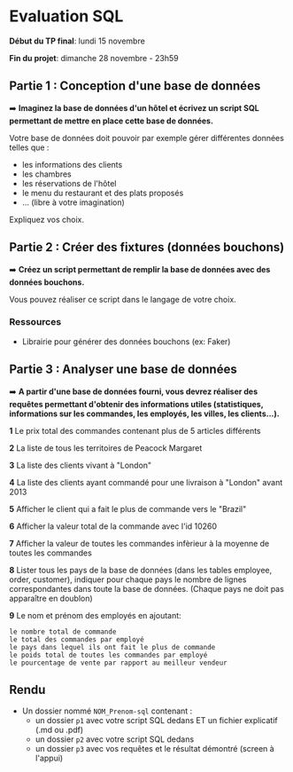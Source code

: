 # Evaluation SQL

**Début du TP final**: lundi 15 novembre

**Fin du projet**: dimanche 28 novembre - 23h59

## Partie 1 : Conception d'une base de données

➡️ **Imaginez la base de données d'un hôtel et écrivez un script SQL permettant de mettre en place cette base de données.**

Votre base de données doit pouvoir par exemple gérer différentes données telles que :

- les informations des clients
- les chambres
- les réservations de l'hôtel
- le menu du restaurant et des plats proposés
- ... (libre à votre imagination)

Expliquez vos choix.

## Partie 2 : Créer des fixtures (données bouchons)

➡️ **Créez un script permettant de remplir la base de données avec des données bouchons.**

Vous pouvez réaliser ce script dans le langage de votre choix.

### Ressources

- Librairie pour générer des données bouchons (ex: Faker)

## Partie 3 : Analyser une base de données

➡️ **A partir d'une base de données fourni, vous devrez réaliser des requêtes permettant d'obtenir des informations utiles (statistiques, informations sur les commandes, les employés, les villes, les clients...).**

**1** Le prix total des commandes contenant plus de 5 articles différents

**2** La liste de tous les territoires de Peacock Margaret

**3** La liste des clients vivant à "London"

**4** La liste des clients ayant commandé pour une livraison à "London" avant 2013

**5** Afficher le client qui a fait le plus de commande vers le "Brazil"

**6** Afficher la valeur total de la commande avec l'id 10260

**7** Afficher la valeur de toutes les commandes infèrieur à la moyenne de toutes les commandes

**8** Lister tous les pays de la base de données (dans les tables employee, order, customer), indiquer pour chaque pays le nombre de lignes correspondantes dans toute la base de données. (Chaque pays ne doit pas apparaître en doublon)

**9** Le nom et prénom des employés en ajoutant:

    le nombre total de commande
    le total des commandes par employé
    le pays dans lequel ils ont fait le plus de commande
    le poids total de toutes les commandes par employé
    le pourcentage de vente par rapport au meilleur vendeur


## Rendu

- Un dossier nommé `NOM_Prenom-sql` contenant :
  - un dossier `p1` avec votre script SQL dedans ET un fichier explicatif (.md ou .pdf)
  - un dossier `p2` avec votre script SQL dedans
  - un dossier `p3` avec vos requêtes et le résultat démontré (screen à l'appui)